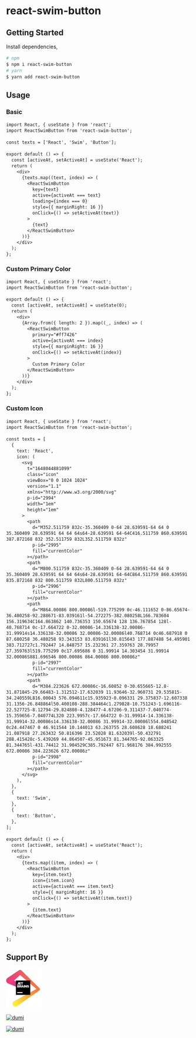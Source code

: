 # react-swim-button

## Getting Started

Install dependencies,

```bash
# npm
$ npm i react-swim-button
# yarn
$ yarn add react-swim-button
```

## Usage

### Basic

```tsx
import React, { useState } from 'react';
import ReactSwimButton from 'react-swim-button';

const texts = ['React', 'Swim', 'Button'];

export default () => {
  const [activeAt, setActiveAt] = useState('React');
  return (
    <div>
      {texts.map((text, index) => (
        <ReactSwimButton
          key={text}
          active={activeAt === text}
          loading={index === 0}
          style={{ marginRight: 16 }}
          onClick={() => setActiveAt(text)}
        >
          {text}
        </ReactSwimButton>
      ))}
    </div>
  );
};
```

### Custom Primary Color

```tsx
import React, { useState } from 'react';
import ReactSwimButton from 'react-swim-button';

export default () => {
  const [activeAt, setActiveAt] = useState(0);
  return (
    <div>
      {Array.from({ length: 2 }).map((_, index) => (
        <ReactSwimButton
          primary="#ff7426"
          active={activeAt === index}
          style={{ marginRight: 16 }}
          onClick={() => setActiveAt(index)}
        >
          Custom Primary Color
        </ReactSwimButton>
      ))}
    </div>
  );
};
```

### Custom Icon

```tsx
import React, { useState } from 'react';
import ReactSwimButton from 'react-swim-button';

const texts = [
  {
    text: 'React',
    icon: (
      <svg
        t="1648044881099"
        class="icon"
        viewBox="0 0 1024 1024"
        version="1.1"
        xmlns="http://www.w3.org/2000/svg"
        p-id="2994"
        width="1em"
        height="1em"
      >
        <path
          d="M352.511759 832c-35.360409 0-64 28.639591-64 64 0 35.360409 28.639591 64 64 64s64-28.639591 64-64C416.511759 860.639591 387.872168 832 352.511759 832L352.511759 832z"
          p-id="2995"
          fill="currentColor"
        ></path>
        <path
          d="M800.511759 832c-35.360409 0-64 28.639591-64 64 0 35.360409 28.639591 64 64 64s64-28.639591 64-64C864.511759 860.639591 835.872168 832 800.511759 832L800.511759 832z"
          p-id="2996"
          fill="currentColor"
        ></path>
        <path
          d="M864.00086 800.00086l-519.775299 0c-46.111652 0-86.65674-36.480258-92.288671-83.039161l-54.272275-382.080258L166.783604 156.319634C164.863862 140.736353 150.65674 128 136.767854 128l-40.768714 0c-17.664722 0-32.00086-14.336138-32.00086-31.99914s14.336138-32.00086 32.00086-32.00086l40.768714 0c46.687918 0 87.680258 36.480258 93.343153 83.039161l30.815643 177.887488 54.495901 383.712727c1.792447 14.848757 15.232361 27.359763 28.79957 27.359763l519.775299 0c17.695686 0 31.99914 14.303454 31.99914 32.00086S881.696546 800.00086 864.00086 800.00086z"
          p-id="2997"
          fill="currentColor"
        ></path>
        <path
          d="M384.223626 672.00086c-16.60852 0-30.655665-12.8-31.871845-29.66483-1.312512-17.632039 11.93646-32.960731 29.535815-34.240559L816.00043 576.094611c15.935923-0.096331 29.375837-12.607338 31.1356-26.848864l50.400108-288.384464c1.279828-10.751243-1.696116-22.527725-8.12794-29.824808-4.128477-4.67206-9.311437-7.040774-15.359656-7.040774L320 223.9957c-17.664722 0-31.99914-14.336138-31.99914-32.00086s14.336138-32.00086 31.99914-32.00086l554.048542 0c24.447467 0 46.911544 10.144013 63.263755 28.608628 18.688241 21.087918 27.263432 50.816396 23.52028 81.632039l-50.432791 288.415428c-5.439269 44.864507-45.951673 81.344765-92.063325 81.344765l-431.74412 31.904529C385.792447 671.968176 384.992555 672.00086 384.223626 672.00086z"
          p-id="2998"
          fill="currentColor"
        ></path>
      </svg>
    ),
  },
  {
    text: 'Swim',
  },
  {
    text: 'Button',
  },
];

export default () => {
  const [activeAt, setActiveAt] = useState('React');
  return (
    <div>
      {texts.map((item, index) => (
        <ReactSwimButton
          key={item.text}
          icon={item.icon}
          active={activeAt === item.text}
          style={{ marginRight: 16 }}
          onClick={() => setActiveAt(item.text)}
        >
          {item.text}
        </ReactSwimButton>
      ))}
    </div>
  );
};
```

## Support By

[<img src="https://raw.githubusercontent.com/happy-func/next-official/6f30e1bb4140f195d5176a6ddc61082be8b25505/public/images/jetbrains.png" alt="Jetbrains" title="Jetbrains" width="100" />](https://www.jetbrains.com/)

[<img src="https://user-images.githubusercontent.com/9554297/83762004-a0761b00-a6a9-11ea-83b4-9c8ff721d4b8.png" alt="dumi" title="dumi" width="100" />](https://d.umijs.org/)

[<img src="https://user-images.githubusercontent.com/46747508/159268141-3240d526-cca6-4ec7-b55b-94e073079ab2.png" alt="dumi" title="surpath" width="100" />](https://surpath.net/)
